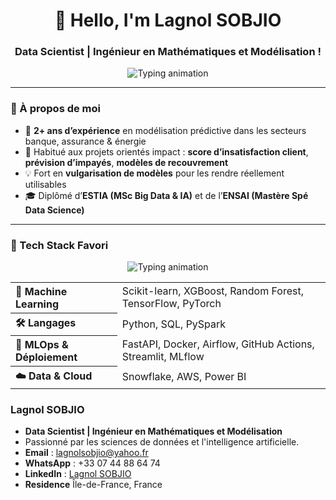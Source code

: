 <h1 align="center">👋 Hello, I'm Lagnol SOBJIO</h1>
<h3 align="center">Data Scientist | Ingénieur en Mathématiques et Modélisation !</h3>

<div align="center">
  <img src="https://readme-typing-svg.herokuapp.com?font=Fira+Code&weight=2000&size=15&pause=500&color=00ADB5&center=true&vCenter=true&multiline=true&width=500&lines=🔍+Scoring+%7C+Prévision+%7C+Séries+Temporelles;🧠+Machine+Learning+%7C+Deep+Learning+%7C+MLOps;📊+Data+Storytelling+%7C+API+Prod+%7C+CI%2FCD" alt="Typing animation" />
</div>

---

### 🌱 À propos de moi

- 🎯 **2+ ans d’expérience** en modélisation prédictive dans les secteurs banque, assurance & énergie
- 🤝 Habitué aux projets orientés impact : **score d’insatisfaction client**, **prévision d’impayés**, **modèles de recouvrement**
- 💡 Fort en **vulgarisation de modèles** pour les rendre réellement utilisables
- 🎓 Diplômé d’**ESTIA (MSc Big Data & IA)** et de l’**ENSAI (Mastère Spé Data Science)**

---

### 🧰 Tech Stack Favori

<div align="center">
  <img src="https://readme-typing-svg.herokuapp.com?font=Fira+Code&weight=500&size=16&pause=1000&color=00ADB5&center=true&vCenter=true&multiline=true&width=800&lines=🔍+Scoring+%7C+Prévision+%7C+Séries+Temporelles;🧠+Machine+Learning+%7C+Deep+Learning+%7C+MLOps;📊+Data+Storytelling+%7C+API+Prod+%7C+CI%2FCD" alt="Typing animation" />
</div>

<table align="center">
  <tr>
    <th align="left">🧠 Machine Learning</th>
    <td>Scikit-learn, XGBoost, Random Forest, TensorFlow, PyTorch</td>
  </tr>
  <tr>
    <th align="left">🛠️ Langages</th>
    <td>Python, SQL, PySpark</td>
  </tr>
  <tr>
    <th align="left">🚀 MLOps & Déploiement</th>
    <td>FastAPI, Docker, Airflow, GitHub Actions, Streamlit, MLflow</td>
  </tr>
  <tr>
    <th align="left">☁️ Data & Cloud</th>
    <td>Snowflake, AWS, Power BI</td>
  </tr>
</table>

### **Lagnol SOBJIO**

- **Data Scientist | Ingénieur en Mathématiques et Modélisation**
- Passionné par les sciences de données et l'intelligence artificielle.
- **Email** : [lagnolsobjio@yahoo.fr](mailto:lagnolsobjio@yahoo.fr)
- **WhatsApp** : +33 07 44 88 64 74
- **LinkedIn** : [Lagnol SOBJIO](https://www.linkedin.com/in/lagnol-sobjio/)
- **Residence** Île-de-France, France

